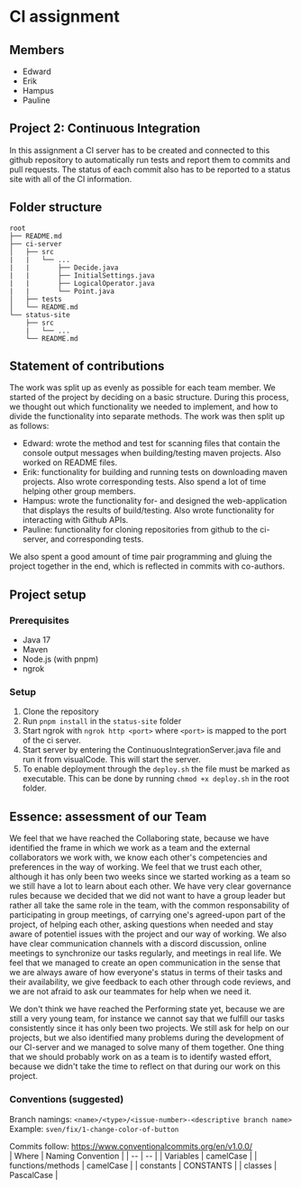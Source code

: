 # CI assignment
## Members
- Edward
- Erik
- Hampus
- Pauline

## Project 2: Continuous Integration
In this assignment a CI server has to be created and connected to this github repository to automatically run tests and report them to commits and pull requests. The status of each commit also has to be reported to a status site with all of the CI information.

## Folder structure
```
root  
├── README.md  
├── ci-server  
│   ├── src  
|   |   └── ...
|   |       ├── Decide.java
|   |       ├── InitialSettings.java
|   |       ├── LogicalOperator.java
|   |       └── Point.java
│   ├── tests  
│   └── README.md  
└── status-site  
    ├── src  
    |   └── ...
    └── README.md  
```
## Statement of contributions
The work was split up as evenly as possible for each team member. We started of the project by deciding on a basic structure.
During this process, we thought out which functionality we needed to implement, and how to divide the functionality into separate methods. The work was then
split up as follows:

* Edward: wrote the method and test for scanning files that contain the console output messages when building/testing maven projects. Also worked on README files.
* Erik: functionality for building and running tests on downloading maven projects. Also wrote corresponding tests. Also spend a lot of time helping other group members.
* Hampus: wrote the functionality for- and designed the web-application that displays the results of build/testing. Also wrote functionality for interacting with Github APIs.
* Pauline: functionality for cloning repositories from github to the ci-server, and corresponding tests.

We also spent a good amount of time pair programming and gluing the project together in the end, which is reflected in commits with co-authors.

## Project setup
### Prerequisites
* Java 17
* Maven
* Node.js (with pnpm)
* ngrok

### Setup
1. Clone the repository
2. Run `pnpm install` in the `status-site` folder
3. Start ngrok with `ngrok http <port>` where `<port>` is mapped to the port of the ci server.
4. Start server by entering the ContinuousIntegrationServer.java file and run it from visualCode. This will start the server.
5. To enable deployment through the `deploy.sh` the file must be marked as executable. This can be done by running `chmod +x deploy.sh` in the root folder.


## Essence: assessment of our Team

We feel that we have reached the Collaboring state, because we have identified the frame in which we work as a team and the external collaborators we work with, we know each other's competencies and preferences in the way of working. We feel that we trust each other, although it has only been two weeks since we started working as a team so we still have a lot to learn about each other. 
We have very clear governance rules because we decided that we did not want to have a group leader but rather all take the same role in the team, with the common responsability of participating in group meetings, of carrying one's agreed-upon part of the project, of helping each other, asking questions when needed and stay aware of potentiel issues with the project and our way of working. We also have clear communication channels with a discord discussion, online meetings to synchronize our tasks regularly, and meetings in real life.
We feel that we managed to create an open communication in the sense that we are always aware of how everyone's status in terms of their tasks and their availability, we give feedback to each other through code reviews, and we are not afraid to ask our teammates for help when we need it.

We don't think we have reached the Performing state yet, because we are still a very young team, for instance we cannot say that we fulfill our tasks consistently since it has only been two projects. We still ask for help on our projects, but we also identified many problems during the development of our CI-server and we managed to solve many of them together. One thing that we should probably work on as a team is to identify wasted effort, because we didn't take the time to reflect on that during our work on this project.

### Conventions (suggested)
Branch namings: `<name>/<type>/<issue-number>-<descriptive branch name>`  
Example: `sven/fix/1-change-color-of-button`


Commits follow: https://www.conventionalcommits.org/en/v1.0.0/  
| Where | Naming Convention |
| -- | -- |
| Variables | camelCase |
| functions/methods | camelCase |
| constants | CONSTANTS |
| classes | PascalCase |